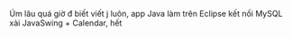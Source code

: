 Úm lâu quá giờ đ biết viết j luôn, app Java làm trên Eclipse kết nối MySQL xài JavaSwing + Calendar, hết
